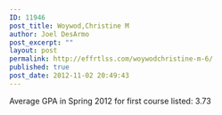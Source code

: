 ```yaml
---
ID: 11946
post_title: Woywod,Christine M
author: Joel DesArmo
post_excerpt: ""
layout: post
permalink: http://effrtlss.com/woywodchristine-m-6/
published: true
post_date: 2012-11-02 20:49:43
---
```

<p>Average GPA in Spring 2012 for first course listed: 3.73</p>